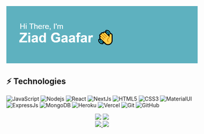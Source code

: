 [![Ziad Gaafar](https://raw.githubusercontent.com/ziadgaafar/ziadgaafar/main/header.png "Header")](https://ziadgaafar.vercel.app/)

## ⚡ Technologies

![JavaScript](https://img.shields.io/badge/-JavaScript-black?style=flat-square&logo=javascript)
![Nodejs](https://img.shields.io/badge/-NodeJs-black?style=flat-square&logo=Node.js)
![React](https://img.shields.io/badge/-React-black?style=flat-square&logo=react)
![NextJs](https://img.shields.io/badge/-NextJs-black?style=flat-square&logo=next.js)
![HTML5](https://img.shields.io/badge/-HTML5-E34F26?style=flat-square&logo=html5&logoColor=white)
![CSS3](https://img.shields.io/badge/-CSS3-1572B6?style=flat-square&logo=css3)
![MaterialUI](https://img.shields.io/badge/-MaterialUI-1769aa?style=flat-square&logo=material-ui)
![ExpressJs](https://img.shields.io/badge/-ExpressJs-black?style=flat-square&logo=express)
![MongoDB](https://img.shields.io/badge/-MongoDB-white?style=flat-square&logo=mongodb)
![Heroku](https://img.shields.io/badge/-Heroku-430098?style=flat-square&logo=heroku)
![Vercel](https://img.shields.io/badge/-Vercel-black?style=flat-square&logo=vercel)
![Git](https://img.shields.io/badge/-Git-black?style=flat-square&logo=git)
![GitHub](https://img.shields.io/badge/-GitHub-181717?style=flat-square&logo=github)



<div align="center">
	<img src="https://github-readme-stats.vercel.app/api?username=ziadgaafar&show_icons=true&theme=tokyonight" />
	<img src="https://github-readme-stats.vercel.app/api/top-langs/?username=ziadgaafar&layout=compact&theme=tokyonight" />
	<br />
	<a href="https://github.com/ziadgaafar/movies-website" target="_blank">
		<img src="https://github-readme-stats.vercel.app/api/pin/?username=ziadgaafar&repo=movies-website&theme=tokyonight" />
	</a>
	<a href="https://github.com/ziadgaafar/ecommerce-shop" target="_blank">
		<img src="https://github-readme-stats.vercel.app/api/pin/?username=ziadgaafar&repo=ecommerce-shop&theme=tokyonight" />
	</a>
</div>


<!--
**ziadgaafar/ziadgaafar** is a ✨ _special_ ✨ repository because its `README.md` (this file) appears on your GitHub profile.

Here are some ideas to get you started:

- 🔭 I’m currently working on ...
- 🌱 I’m currently learning ...
- 👯 I’m looking to collaborate on ...
- 🤔 I’m looking for help with ...
- 💬 Ask me about ...
- 📫 How to reach me: ...
- 😄 Pronouns: ...
- ⚡ Fun fact: ...
-->
